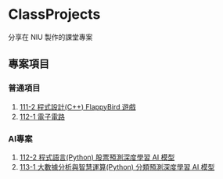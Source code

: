 # ClassProjects
分享在 NIU 製作的課堂專案
## 專案項目
### 普通項目
1. [111-2 程式設計(C++) FlappyBird 遊戲](https://github.com/TsukiSama9292/111_2-NO.5-TEAM-Flappy-bird)
2. [112-1 電子電路](./112-1_Electronic_Circuit/README.md)
### AI專案
1. [112-2 程式語言(Python) 股票預測深度學習 AI 模型](./112-2_Python/README.md)
2. [113-1 大數據分析與智慧運算(Python) 分類預測深度學習 AI 模型](./113-1_BigData/README.md)